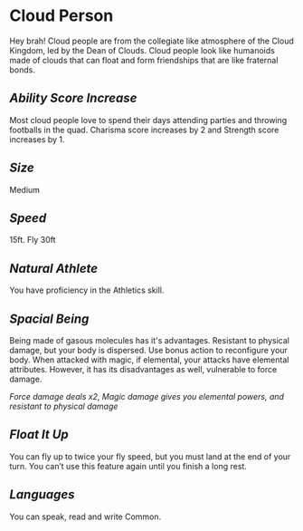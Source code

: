 # Cloud Person
Hey brah! Cloud people are from the collegiate like atmosphere of the Cloud Kingdom, led by the Dean of Clouds. 
Cloud people look like humanoids made of clouds that can float and form friendships that are like fraternal bonds.
## *Ability Score Increase* 
Most cloud people love to spend their days attending parties and throwing footballs in the quad. Charisma score increases by 2 and Strength score increases by 1.
## *Size*
Medium
## *Speed*
15ft. Fly 30ft
## *Natural Athlete*
You have proficiency in the Athletics skill.
## *Spacial Being*
Being made of gasous molecules has it's advantages. Resistant to physical damage, but your body is dispersed. Use bonus action to reconfigure your body. When attacked with magic, if elemental, your attacks have elemental attributes. However, it has its disadvantages as well, vulnerable to force damage. 

*Force damage deals x2, Magic damage gives you elemental powers, and resistant to physical damage*
## *Float It Up*
You can fly up to twice your fly speed, but you must land at the end of your turn. You can’t use this feature again until you finish a long rest.
## *Languages*
You can speak, read and write Common.
